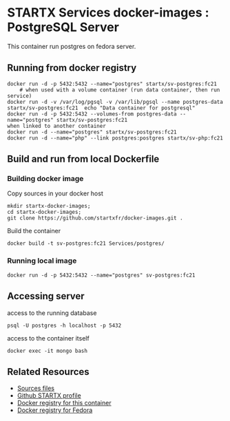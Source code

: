 # STARTX Services docker-images : PostgreSQL Server
This container run postgres on fedora server. 

## Running from docker registry

	docker run -d -p 5432:5432 --name="postgres" startx/sv-postgres:fc21
        # when used with a volume container (run data container, then run service)
	docker run -d -v /var/log/pgsql -v /var/lib/pgsql --name postgres-data startx/sv-postgres:fc21  echo "Data container for postgresql"
	docker run -d -p 5432:5432 --volumes-from postgres-data --name="postgres" startx/sv-postgres:fc21
	when linked to another container
	docker run -d --name="postgres" startx/sv-postgres:fc21
	docker run -d --name="php" --link postgres:postgres startx/sv-php:fc21

## Build and run from local Dockerfile
### Building docker image
Copy sources in your docker host 

	mkdir startx-docker-images; 
	cd startx-docker-images;
	git clone https://github.com/startxfr/docker-images.git .

Build the container

	docker build -t sv-postgres:fc21 Services/postgres/

### Running local image

	docker run -d -p 5432:5432 --name="postgres" sv-postgres:fc21

## Accessing server
access to the running database

	psql -U postgres -h localhost -p 5432

access to the container itself

	docker exec -it mongo bash

## Related Resources
* [Sources files](https://github.com/startxfr/docker-images/tree/master/Services/postgres)
* [Github STARTX profile](https://github.com/startxfr/docker-images)
* [Docker registry for this container](https://registry.hub.docker.com/u/startx/sv-postgres/)
* [Docker registry for Fedora](https://registry.hub.docker.com/u/fedora/)

